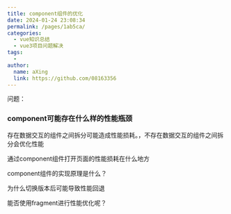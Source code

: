 ```yaml
---
title: component组件的优化
date: 2024-01-24 23:08:34
permalink: /pages/1ab5ca/
categories:
  - vue知识总结
  - vue3项目问题解决
tags:
  - 
author: 
  name: aXing
  link: https://github.com/08163356
---
```


问题：

### component可能存在什么样的性能瓶颈

存在数据交互的组件之间拆分可能造成性能损耗。，不存在数据交互的组件之间拆分会优化性能





通过component组件打开页面的性能损耗在什么地方

component组件的实现原理是什么？

为什么切换版本后可能导致性能回退
<!-- more -->

能否使用fragment进行性能优化呢？

